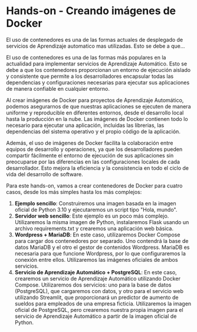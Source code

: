 # Hands-on - Creando imágenes de Docker

El uso de contenedores es una de las formas actuales de desplegado de servicios de Aprendizaje automatico mas utilizadas.
Esto se debe a que...

El uso de contenedores es una de las formas más populares en la actualidad para implementar servicios de Aprendizaje 
Automático. Esto se debe a que los contenedores proporcionan un entorno de ejecución aislado y consistente que 
permite a los desarrolladores encapsular todas las dependencias y configuraciones necesarias para ejecutar sus 
aplicaciones de manera confiable en cualquier entorno.

Al crear imágenes de Docker para proyectos de Aprendizaje Automático, podemos asegurarnos de que nuestras 
aplicaciones se ejecuten de manera uniforme y reproducible en diferentes entornos, desde el desarrollo local hasta 
la producción en la nube. Las imágenes de Docker contienen todo lo necesario para ejecutar una aplicación, incluidas 
las librerias, las dependencias del sistema operativo y el propio código de la aplicación.

Además, el uso de imágenes de Docker facilita la colaboración entre equipos de desarrollo y operaciones, ya que los 
desarrolladores pueden compartir fácilmente el entorno de ejecución de sus aplicaciones sin preocuparse por las 
diferencias en las configuraciones locales de cada desarrollador. Esto mejora la eficiencia y la consistencia en 
todo el ciclo de vida del desarrollo de software.

Para este hands-on, vamos a crear contenedores de Docker para cuatro casos, desde los más simples hasta los más 
complejos:

1. **Ejemplo sencillo**: Construiremos una imagen basada en la imagen oficial de Python 3.10 y ejecutaremos un script 
tipo "Hola, mundo".
2. **Servidor web sencillo**: Este ejemplo es un poco más complejo. Utilizaremos la misma imagen de Python, 
instalaremos Flask usando un archivo requirements.txt y crearemos una aplicación web básica.
3. **Wordpress + MariaDB**: En este caso, utilizaremos Docker Compose para cargar dos contenedores por separado. Uno 
contendrá la base de datos MariaDB y el otro el gestor de contenidos Wordpress. MariaDB es necesaria para que funcione 
Wordpress, por lo que configuraremos la conexión entre ellos. Utilizaremos las imágenes oficiales de ambos servicios.
4. **Servicio de Aprendizaje Automático + PostgreSQL**: En este caso, crearemos un servicio de Aprendizaje Automático 
utilizando Docker Compose. Utilizaremos dos servicios: uno para la base de datos (PostgreSQL), que cargaremos con 
datos, y otro para el servicio web utilizando Streamlit, que proporcionará un predictor de aumento de sueldos para 
empleados de una empresa ficticia. Utilizaremos la imagen oficial de PostgreSQL, pero crearemos nuestra propia imagen 
para el servicio de Aprendizaje Automático a partir de la imagen oficial de Python.
